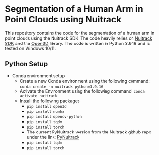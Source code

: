 # Segmentation of a Human Arm in Point Clouds using Nuitrack

This repository contains the code for the segmentation of a human arm in point clouds using the Nuitrack SDK. The code heavily relies on [Nuitrack SDK](https://nuitrack.com/) and the [Open3D](http://www.open3d.org/) library. The code is written in Python 3.9.16 and is tested on Windows 10/11.

## Python Setup 
- Conda environment setup
    - Create a new Conda environment using the following command: `conda create -n nuitrack python=3.9.16`
    - Activate the Environment using the following command: `conda activate nuitrack`
    - Install the following packages
        - `pip install open3d`
        - `pip install numba`
        - `pip install opencv-python`
        - `pip install tqdm`
        - `pip install torch`
        - The current PyNuitrack version from the Nuitrack github repo under the link: [PyNuitrack](https://github.com/3DiVi/nuitrack-sdk/tree/master/PythonNuitrack-beta)
        - `pip install tqdm`
        - `pip install torch`

